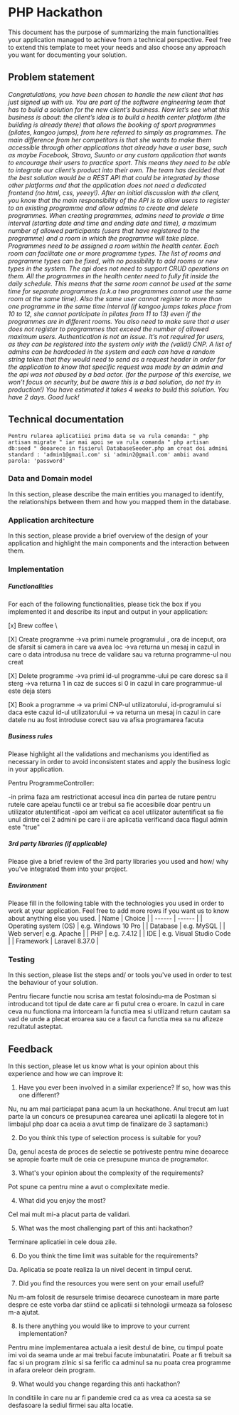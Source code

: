 # PHP Hackathon
This document has the purpose of summarizing the main functionalities your application managed to achieve from a technical perspective. Feel free to extend this template to meet your needs and also choose any approach you want for documenting your solution.

## Problem statement
*Congratulations, you have been chosen to handle the new client that has just signed up with us.  You are part of the software engineering team that has to build a solution for the new client’s business.
Now let’s see what this business is about: the client’s idea is to build a health center platform (the building is already there) that allows the booking of sport programmes (pilates, kangoo jumps), from here referred to simply as programmes. The main difference from her competitors is that she wants to make them accessible through other applications that already have a user base, such as maybe Facebook, Strava, Suunto or any custom application that wants to encourage their users to practice sport. This means they need to be able to integrate our client’s product into their own.
The team has decided that the best solution would be a REST API that could be integrated by those other platforms and that the application does not need a dedicated frontend (no html, css, yeeey!). After an initial discussion with the client, you know that the main responsibility of the API is to allow users to register to an existing programme and allow admins to create and delete programmes.
When creating programmes, admins need to provide a time interval (starting date and time and ending date and time), a maximum number of allowed participants (users that have registered to the programme) and a room in which the programme will take place.
Programmes need to be assigned a room within the health center. Each room can facilitate one or more programme types. The list of rooms and programme types can be fixed, with no possibility to add rooms or new types in the system. The api does not need to support CRUD operations on them.
All the programmes in the health center need to fully fit inside the daily schedule. This means that the same room cannot be used at the same time for separate programmes (a.k.a two programmes cannot use the same room at the same time). Also the same user cannot register to more than one programme in the same time interval (if kangoo jumps takes place from 10 to 12, she cannot participate in pilates from 11 to 13) even if the programmes are in different rooms. You also need to make sure that a user does not register to programmes that exceed the number of allowed maximum users.
Authentication is not an issue. It’s not required for users, as they can be registered into the system only with the (valid!) CNP. A list of admins can be hardcoded in the system and each can have a random string token that they would need to send as a request header in order for the application to know that specific request was made by an admin and the api was not abused by a bad actor. (for the purpose of this exercise, we won’t focus on security, but be aware this is a bad solution, do not try in production!)
You have estimated it takes 4 weeks to build this solution. You have 2 days. Good luck!*

## Technical documentation

    Pentru rularea aplicatiiei prima data se va rula comanda: " php artisan migrate " iar mai apoi se va rula comanda " php artisan db:seed " deoarece in fisierul DatabaseSeeder.php am creat doi admini standard : 'admin1@gmail.com' si 'admin2@gmail.com' ambii avand parola: 'password'
### Data and Domain model
In this section, please describe the main entities you managed to identify, the relationships between them and how you mapped them in the database.
### Application architecture
In this section, please provide a brief overview of the design of your application and highlight the main components and the interaction between them.
###  Implementation
##### Functionalities
For each of the following functionalities, please tick the box if you implemented it and describe its input and output in your application:

[x] Brew coffee \

[X] Create programme 
->va primi numele programului , ora de inceput, ora de sfarsit si camera in care va avea loc
->va returna un mesaj in cazul in care o data introdusa nu trece de validare sau va returna programme-ul nou creat 

[X] Delete programme
->va primi id-ul programme-ului pe care doresc sa il sterg 
->va returna 1 in caz de succes si 0 in cazul in care programmue-ul este deja sters

[X] Book a programme
-> va primi CNP-ul utilizatorului, id-programului si daca este cazul id-ul utilizatorului 
-> va returna un mesaj in cazul in care datele nu au fost introduse corect sau va afisa programarea facuta

##### Business rules
Please highlight all the validations and mechanisms you identified as necessary in order to avoid inconsistent states and apply the business logic in your application.

Pentru ProgrammeController:

-in prima faza am restrictionat accesul inca din partea de rutare pentru rutele care apelau functii ce ar trebui sa fie accesibile doar pentru un utilizator atutentificat
-apoi am veificat ca acel utilizator autentificat sa fie unul dintre cei 2 admini pe care ii are aplicatia verificand daca flagul admin este "true"


##### 3rd party libraries (if applicable)
Please give a brief review of the 3rd party libraries you used and how/ why you've integrated them into your project.


##### Environment
Please fill in the following table with the technologies you used in order to work at your application. Feel free to add more rows if you want us to know about anything else you used.
| Name | Choice |
| ------ | ------ |
| Operating system (OS) | e.g. Windows 10 Pro |
| Database  | e.g. MySQL |
| Web server| e.g. Apache |
| PHP | e.g. 7.4.12 |
| IDE | e.g. Visual Studio Code |
| Framework | Laravel 8.37.0 |

### Testing
In this section, please list the steps and/ or tools you've used in order to test the behaviour of your solution.

Pentru fiecare functie nou scrisa am testat folosindu-ma de Postman si introducand tot tipul de date care ar fi putul crea o eroare. 
In cazul in care ceva nu functiona ma intorceam la functia mea si utilizand return cautam sa vad de unde a plecat eroarea sau ce a facut ca functia  mea sa nu afizeze rezultatul asteptat.

## Feedback
In this section, please let us know what is your opinion about this experience and how we can improve it:

1. Have you ever been involved in a similar experience? If so, how was this one different?

Nu, nu am mai particiapat pana acum la un heckathone. Anul trecut am luat parte la un concurs ce presupunea carearea unei aplicatii la alegere tot in limbajul php doar ca aceia a avut timp de finalizare de 3 saptamani:) 

2. Do you think this type of selection process is suitable for you?

Da, genul acesta de proces de selectie se potriveste pentru mine deoarece se apropie foarte mult de ceia ce presupune munca de programator.

3. What's your opinion about the complexity of the requirements?

Pot spune ca pentru mine a avut o complexitate medie.

4. What did you enjoy the most?

Cel mai mult mi-a placut parta de validari.

5. What was the most challenging part of this anti hackathon?

Terminare aplicatiei in cele doua zile.

6. Do you think the time limit was suitable for the requirements?

Da. Aplicatia se poate realiza la un nivel decent in timpul cerut.

7. Did you find the resources you were sent on your email useful?

Nu m-am folosit de resursele trimise deoarece cunosteam in mare parte despre ce este vorba dar stiind ce aplicatii si tehnologii urmeaza sa folosesc m-a ajutat. 

8. Is there anything you would like to improve to your current implementation?

Pentru mine implementarea actuala a iesit destul de bine, cu timpul poate imi voi da seama unde ar mai trebui facute imbunatatiri.
Poate ar fi trebuit sa fac si un program zilnic si sa ferific ca adminul sa nu poata crea programme in afara oreleor dein program.

9. What would you change regarding this anti hackathon?

In conditiile in care nu ar fi pandemie cred ca as vrea ca acesta sa se desfasoare la sediul firmei sau alta locatie.



